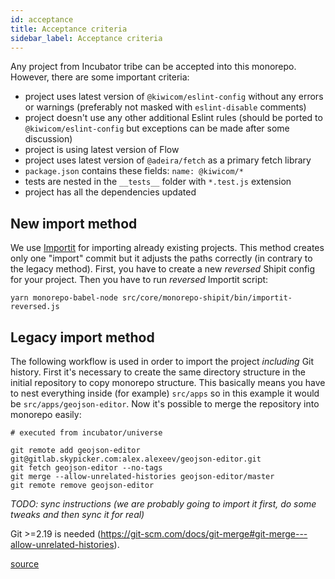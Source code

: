 ```yaml
---
id: acceptance
title: Acceptance criteria
sidebar_label: Acceptance criteria
---
```


Any project from Incubator tribe can be accepted into this monorepo. However, there are some important criteria:

- project uses latest version of `@kiwicom/eslint-config` without any errors or warnings (preferably not masked with `eslint-disable` comments)
- project doesn't use any other additional Eslint rules (should be ported to `@kiwicom/eslint-config` but exceptions can be made after some discussion)
- project is using latest version of Flow
- project uses latest version of `@adeira/fetch` as a primary fetch library
- `package.json` contains these fields: `name: @kiwicom/*`
- tests are nested in the `__tests__` folder with `*.test.js` extension
- project has all the dependencies updated

## New import method

We use [Importit](https://github.com/kiwicom/monorepo-shipit#importit-part-unstable) for importing already existing projects. This method creates only one "import" commit but it adjusts the paths correctly (in contrary to the legacy method). First, you have to create a new _reversed_ Shipit config for your project. Then you have to run _reversed_ Importit script:

```text
yarn monorepo-babel-node src/core/monorepo-shipit/bin/importit-reversed.js
```

## Legacy import method

The following workflow is used in order to import the project _including_ Git history. First it's necessary to create the same directory structure in the initial repository to copy monorepo structure. This basically means you have to nest everything inside (for example) `src/apps` so in this example it would be `src/apps/geojson-editor`. Now it's possible to merge the repository into monorepo easily:

```text
# executed from incubator/universe

git remote add geojson-editor git@gitlab.skypicker.com:alex.alexeev/geojson-editor.git
git fetch geojson-editor --no-tags
git merge --allow-unrelated-histories geojson-editor/master
git remote remove geojson-editor
```

_TODO: sync instructions (we are probably going to import it first, do some tweaks and then sync it for real)_

Git >=2.19 is needed (https://git-scm.com/docs/git-merge#git-merge---allow-unrelated-histories).

[source](https://stackoverflow.com/a/10548919/3135248)
